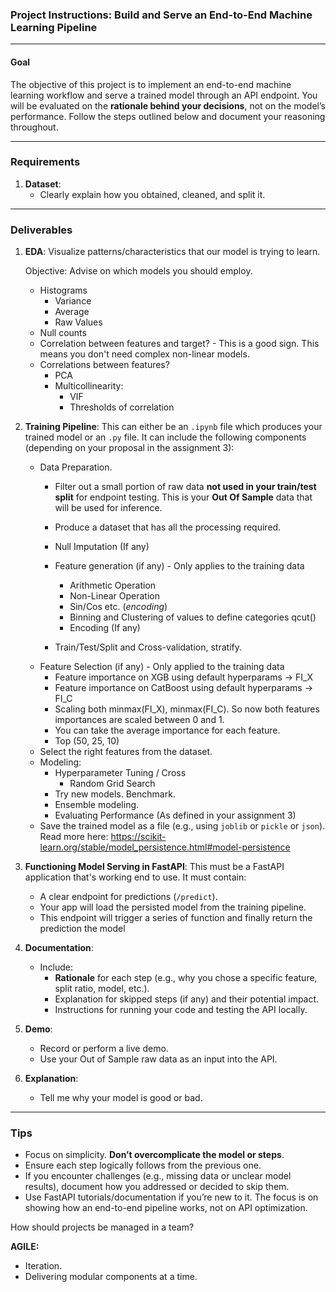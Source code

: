 ### **Project Instructions: Build and Serve an End-to-End Machine Learning Pipeline**

---

#### **Goal**
The objective of this project is to implement an end-to-end machine learning workflow and serve a trained model through an API endpoint. You will be evaluated on the **rationale behind your decisions**, not on the model’s performance. Follow the steps outlined below and document your reasoning throughout.

---

### **Requirements**
1. **Dataset**:
   - Clearly explain how you obtained, cleaned, and split it.

---

### **Deliverables**

1. **EDA**:
   Visualize patterns/characteristics that our model is trying to learn.

   Objective: Advise on which models you should employ. 

   - Histograms
      - Variance
      - Average
      - Raw Values
   - Null counts
   - Correlation between features and target?
         - This is a good sign. This means you don't need complex non-linear models.
   - Correlations between features?
        - PCA
        - Multicollinearity:
             - VIF
             - Thresholds of correlation

2. **Training Pipeline**:
    This can either be an `.ipynb` file which produces your trained model or an `.py` file. It can include the following components (depending on your proposal in the assignment 3):
     - Data Preparation.
          - Filter out a small portion of raw data **not used in your train/test split** for endpoint testing. This is your **Out Of Sample** data that will be used for inference.
          - Produce a dataset that has all the processing required.
          - Null Imputation (If any)
          - Feature generation (if any) - Only applies to the training data
              - Arithmetic Operation
              - Non-Linear Operation
              - Sin/Cos etc. (_encoding_)
              - Binning and Clustering of values to define categories qcut()
              - Encoding (If any)

          - Train/Test/Split and Cross-validation, stratify.
     - Feature Selection (if any) - Only applied to the training data 
         - Feature importance on XGB using default hyperparams -> FI_X 
         - Feature importance on CatBoost using default hyperparams -> FI_C
         - Scaling both minmax(FI_X), minmax(FI_C). So now both features importances are scaled between 0 and 1.
         - You can take the average importance for each feature.
         - Top (50, 25, 10)
     - Select the right features from the dataset.
     - Modeling:
         - Hyperparameter Tuning / Cross 
            - Random Grid Search
         - Try new models. Benchmark.
         - Ensemble modeling.
         - Evaluating Performance (As defined in your assignment 3)
     - Save the trained model as a file (e.g., using `joblib` or `pickle` or `json`). Read more here: 
    https://scikit-learn.org/stable/model_persistence.html#model-persistence


3. **Functioning Model Serving in FastAPI**:
    This must be a FastAPI application that's working end to use. It must contain:
     - A clear endpoint for predictions (`/predict`).
     - Your app will load the persisted model from the training pipeline.
     - This endpoint will trigger a series of function and finally return the prediction the model

4. **Documentation**:
   - Include:
     - **Rationale** for each step (e.g., why you chose a specific feature, split ratio, model, etc.).
     - Explanation for skipped steps (if any) and their potential impact.
     - Instructions for running your code and testing the API locally.

5. **Demo**:
   - Record or perform a live demo.
   - Use your Out of Sample raw data as an input into the API.

5. **Explanation**:
   - Tell me why your model is good or bad.

---


### **Tips**
- Focus on simplicity. **Don’t overcomplicate the model or steps**.
- Ensure each step logically follows from the previous one.
- If you encounter challenges (e.g., missing data or unclear model results), document how you addressed or decided to skip them.
- Use FastAPI tutorials/documentation if you’re new to it. The focus is on showing how an end-to-end pipeline works, not on API optimization.



How should projects be managed in a team?

**AGILE:**
- Iteration. 
- Delivering modular components at a time.

